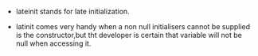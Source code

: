 - lateinit stands for late initialization. 

- latinit comes very handy when a non null initialisers cannot be supplied is the constructor,but tht developer is certain that variable will not be null when accessing it.